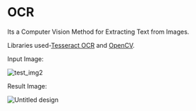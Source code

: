 # OCR
Its a Computer Vision Method for Extracting Text from Images.


Libraries used-<a href="https://github.com/tesseract-ocr/tesseract">Tesseract OCR</a> and <a href="https://github.com/opencv/opencv">OpenCV</a>.


Input Image:

![test_img2](https://user-images.githubusercontent.com/64242103/141047862-e0055465-3c07-4f74-8143-4cdd09be2e89.png)

Result Image:

![Untitled design](https://user-images.githubusercontent.com/64242103/141048582-ae07f88e-1d91-4752-9d8c-483d7650b181.png)
